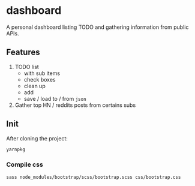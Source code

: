 # dashboard

A personal dashboard listing TODO and gathering information from public APIs.

## Features

  1. TODO list
     * with sub items
     * check boxes
     * clean up
     * add
     * save / load to / from `json`
  2. Gather top HN / reddits posts from certains subs

## Init

After cloning the project:

```bash
yarnpkg
```

### Compile css

```bash
sass node_modules/bootstrap/scss/bootstrap.scss css/bootstrap.css
```
